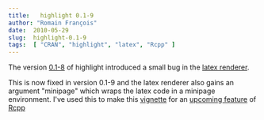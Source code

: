 ```yaml
---
title:   highlight 0.1-9
author: "Romain François"
date:  2010-05-29
slug:  highlight-0.1-9
tags:  [ "CRAN", "highlight", "latex", "Rcpp" ]
---
```

<div class="post-content">
<p>The version <a href="http://romainfrancois.blog.free.fr/index.php?post/2010/05/21/highlight-0.1-8">0.1-8</a> of highlight 
introduced a small bug in the <a href="http://finzi.psych.upenn.edu/R/library/highlight/html/renderer_latex.html">latex renderer</a>. </p>

<p>This is now fixed in version 0.1-9 and the latex renderer also gains an argument "minipage" which wraps the latex code in a minipage environment. I've used this to make this <a href="http://addictedtor.free.fr/misc/rcpp/Rcpp-modules.pdf">vignette</a> for an <a href="http://permalink.gmane.org/gmane.comp.lang.r.rcpp/385">upcoming feature</a> of <a href="http://dirk.eddelbuettel.com/code/rcpp.html">Rcpp</a></p>
</div>
